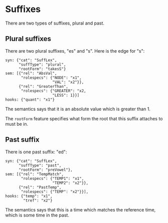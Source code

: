 
# Suffixes

There are two types of suffixes, plural and past.

## Plural suffixes

There are two plural suffixes, "es" and "s". Here is the edge for "s":
```
syn: {"cat": "SuffLex",
      "suffType": "plural",
      "rootForm": "takesS"}
sem: [{"rel": "AbsVal",
       "rolespecs": {"NODE": "x1",
                     "VAL": "x2"}},
      {"rel": "GreaterThan",
       "rolespecs": {"GREATER": "x2,
                     "LESS": 1}}]
hooks: {"quant": "x1"}
```

The semantics says that it is an absolute value which is greater than 1.

The `rootForm` feature specifies what form the root that this suffix attaches
to must be in.

## Past suffix

There is one past suffix: "ed":
```
syn: {"cat": "SuffLex",
      "suffType": "past",
      "rootForm": "preVowel"},
sem: [{"rel": "TempMatch",
       "rolespecs": {"TEMP1": "x1",
                     "TEMP2": "x2"}},
      {"rel": "PastTemp",
       "rolespecs": {"TEMP": "x2"}}],
hooks: {"temp": "x1",
        "tref": "x2"}
```

The semantics says that this is a time which matches the reference time, which
is some time in the past.
